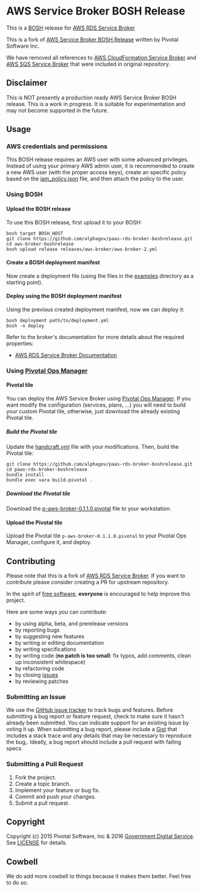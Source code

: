 # AWS Service Broker BOSH Release

This is a [BOSH](http://bosh.io/) release for [AWS RDS Service Broker](https://github.com/alphagov/paas-rds-broker)

This is a fork of [AWS Service Broker BOSH Release](https://github.com/cf-platform-eng/aws-broker-boshrelease) written by Pivotal Software Inc.

We have removed all references to [AWS CloudFormation Service Broker](https://github.com/cf-platform-eng/cloudformation-broker) and [AWS SQS Service Broker](https://github.com/cf-platform-eng/sqs-broker) that were included in original repository. 


## Disclaimer

This is NOT presently a production ready AWS Service Broker BOSH release. This is a work in progress. It is suitable for experimentation and may not become supported in the future.

## Usage

### AWS credentials and permissions

This BOSH release requires an AWS user with some advanced privileges. Instead of using your primary AWS admin user, it is recommended to create a new AWS user (with the proper access keys), create an specific policy based on the [iam_policy.json](iam_policy.json) file, and then attach the policy to the user.

### Using BOSH

#### Upload the BOSH release

To use this BOSH release, first upload it to your BOSH:

```
bosh target BOSH_HOST
git clone https://github.com/alphagov/paas-rds-broker-boshrelease.git
cd aws-broker-boshrelease
bosh upload release releases/aws-broker/aws-broker-2.yml
```

#### Create a BOSH deployment manifest

Now create a deployment file (using the files in the [examples](examples/) directory as a starting point).

#### Deploy using the BOSH deployment manifest

Using the previous created deployment manifest, now we can deploy it:

```
bosh deployment path/to/deployment.yml
bosh -n deploy
```

Refer to the broker's documentation for more details about the required properties:
* [AWS RDS Service Broker Documentation](https://github.com/alphagov/paas-rds-broker/blob/master/CONFIGURATION.md)

### Using [Pivotal Ops Manager](https://network.pivotal.io/products/ops-manager)

#### Pivotal tile

You can deploy the AWS Service Broker using [Pivotal Ops Manager](https://network.pivotal.io/products/ops-manager). If you want modify the configuration (services, plans, ...) you will need to build your custom Pivotal tile, otherwise, just download the already existing Pivotal tile.

##### Build the Pivotal tile

Update the [handcraft.yml](metadata_parts/handcraft.yml) file with your modifications. Then, build the Pivotal tile:

```
git clone https://github.com/alphagov/paas-rds-broker-boshrelease.git
cd paas-rds-broker-boshrelease
bundle install
bundle exec vara build-pivotal .
```

##### Download the Pivotal tile

Download the [p-aws-broker-0.1.1.0.pivotal](https://storage.googleapis.com/pivotal/p-aws-broker-0.1.1.0.pivotal) file to your workstation.

#### Upload the Pivotal tile

Upload the Pivotal tile `p-aws-broker-0.1.1.0.pivotal` to your Pivotal Ops Manager, configure it, and deploy.

## Contributing

Please note that this is a fork of [AWS RDS Service Broker](https://github.com/alphagov/paas-rds-broker). If you want to contribute please consider creating a PR for upstream repository.

In the spirit of [free software](http://www.fsf.org/licensing/essays/free-sw.html), **everyone** is encouraged to help improve this project.

Here are some ways *you* can contribute:

* by using alpha, beta, and prerelease versions
* by reporting bugs
* by suggesting new features
* by writing or editing documentation
* by writing specifications
* by writing code (**no patch is too small**: fix typos, add comments, clean up inconsistent whitespace)
* by refactoring code
* by closing [issues](https://github.com/alphagov/paas-rds-broker-boshrelease/issues)
* by reviewing patches

### Submitting an Issue
We use the [GitHub issue tracker](https://github.com/alphagov/paas-rds-broker-boshrelease/issues) to track bugs and features. Before submitting a bug report or feature request, check to make sure it hasn't already been submitted. You can indicate support for an existing issue by voting it up. When submitting a bug report, please include a
[Gist](http://gist.github.com/) that includes a stack trace and any details that may be necessary to reproduce the bug,. Ideally, a bug report should include a pull request with failing specs.

### Submitting a Pull Request

1. Fork the project.
2. Create a topic branch.
3. Implement your feature or bug fix.
4. Commit and push your changes.
5. Submit a pull request.

## Copyright

Copyright (c) 2015 Pivotal Software, Inc & 2016 [Government Digital Service](https://www.gov.uk/government/organisations/government-digital-service). See [LICENSE](LICENSE) for details.

## Cowbell

We do add more cowbell to things because it makes them better. Feel free to do so.
